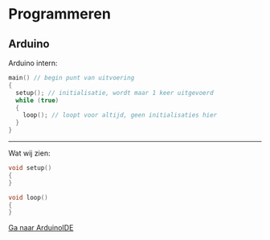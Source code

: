 # Programmeren

## Arduino

Arduino intern:

``` c
main() // begin punt van uitvoering
{
  setup(); // initialisatie, wordt maar 1 keer uitgevoerd
  while (true)
  {
    loop(); // loopt voor altijd, geen initialisaties hier
  }
}
```

---

Wat wij zien:

```c
void setup()
{
}

void loop()
{
}
```

[Ga naar ArduinoIDE](Blink.md)
